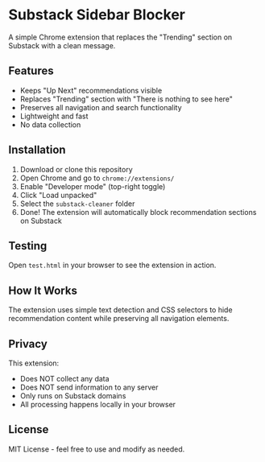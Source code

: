 # Substack Sidebar Blocker

A simple Chrome extension that replaces the "Trending" section on Substack with a clean message.

## Features

- Keeps "Up Next" recommendations visible
- Replaces "Trending" section with "There is nothing to see here"
- Preserves all navigation and search functionality
- Lightweight and fast
- No data collection

## Installation

1. Download or clone this repository
2. Open Chrome and go to `chrome://extensions/`
3. Enable "Developer mode" (top-right toggle)
4. Click "Load unpacked"
5. Select the `substack-cleaner` folder
6. Done! The extension will automatically block recommendation sections on Substack

## Testing

Open `test.html` in your browser to see the extension in action.

## How It Works

The extension uses simple text detection and CSS selectors to hide recommendation content while preserving all navigation elements.

## Privacy

This extension:
- Does NOT collect any data
- Does NOT send information to any server
- Only runs on Substack domains
- All processing happens locally in your browser

## License

MIT License - feel free to use and modify as needed.